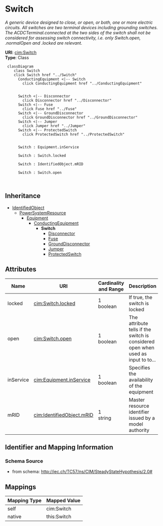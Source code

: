 # Switch


_A generic device designed to close, or open, or both, one or more electric circuits.  All switches are two terminal devices including grounding switches. The ACDCTerminal.connected at the two sides of the switch shall not be considered for assessing switch connectivity, i.e. only Switch.open, .normalOpen and .locked are relevant._





**URI**: [cim:Switch](http://iec.ch/TC57/CIM100#Switch)<br />
**Type**: Class




```mermaid
 classDiagram
    class Switch
    click Switch href "../Switch"
      ConductingEquipment <|-- Switch
        click ConductingEquipment href "../ConductingEquipment"
      

      Switch <|-- Disconnector
        click Disconnector href "../Disconnector"
      Switch <|-- Fuse
        click Fuse href "../Fuse"
      Switch <|-- GroundDisconnector
        click GroundDisconnector href "../GroundDisconnector"
      Switch <|-- Jumper
        click Jumper href "../Jumper"
      Switch <|-- ProtectedSwitch
        click ProtectedSwitch href "../ProtectedSwitch"
      
      
      Switch : Equipment.inService
        
      Switch : Switch.locked
        
      Switch : IdentifiedObject.mRID
        
      Switch : Switch.open
        
      
```





## Inheritance
* [IdentifiedObject](IdentifiedObject.md)
    * [PowerSystemResource](PowerSystemResource.md)
        * [Equipment](Equipment.md)
            * [ConductingEquipment](ConductingEquipment.md)
                * **Switch**
                    * [Disconnector](Disconnector.md)
                    * [Fuse](Fuse.md)
                    * [GroundDisconnector](GroundDisconnector.md)
                    * [Jumper](Jumper.md)
                    * [ProtectedSwitch](ProtectedSwitch.md)



## Attributes


| Name | URI | Cardinality and Range | Description | Inheritance |
| ---  | --- | --- | --- | --- |
| locked | [cim:Switch.locked](http://iec.ch/TC57/CIM100#Switch.locked) | 1 <br />  boolean  | If true, the switch is locked | direct |
| open | [cim:Switch.open](http://iec.ch/TC57/CIM100#Switch.open) | 1 <br />  boolean  | The attribute tells if the switch is considered open when used as input to to... | direct |
| inService | [cim:Equipment.inService](http://iec.ch/TC57/CIM100#Equipment.inService) | 1 <br />  boolean  | Specifies the availability of the equipment | [Equipment](Equipment.md) |
| mRID | [cim:IdentifiedObject.mRID](http://iec.ch/TC57/CIM100#IdentifiedObject.mRID) | 1 <br />  string  | Master resource identifier issued by a model authority | [IdentifiedObject](IdentifiedObject.md) |









## Identifier and Mapping Information







### Schema Source


* from schema: http://iec.ch/TC57/ns/CIM/SteadyStateHypothesis/2.0#





## Mappings

| Mapping Type | Mapped Value |
| ---  | ---  |
| self | cim:Switch |
| native | this:Switch |





